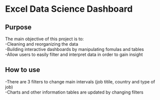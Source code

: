 # Excel Data Science Dashboard

## Purpose
The main objective of this project is to:  
-Cleaning and reorganizing the data  
-Building interactive dashboards by manipulating fomulas and tables  
-Allow users to easily filter and interpret data in order to gain insight  

## How to use  
-There are 3 filters to change main intervals (job titile, country and type of job)  
-Charts and other information tables are updated by changing filters
